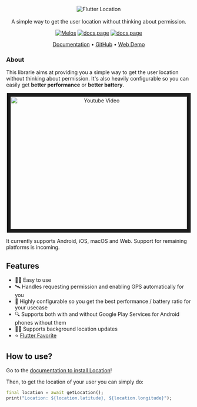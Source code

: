 <p align="center">
  <img src="https://raw.githubusercontent.com/Xunreal75/flutterlocation/assets/Logo.png" alt="Flutter Location" /> <br /><br />
  <span>A simple way to get the user location without thinking about permission.</span>
</p>

<p align="center">
  <a href="https://github.com/invertase/melos#readme-badge"><img src="https://img.shields.io/badge/maintained%20with-melos-f700ff.svg?style=flat-square" alt="Melos" /></a>
  <a href="https://docs.page"><img src="https://img.shields.io/badge/powered%20by-docs.page-34C4AC.svg?style=flat-square" alt="docs.page" /></a>
  <a href="https://pub.dartlang.org/packages/location"><img src="https://img.shields.io/pub/v/location.svg?style=flat-square" alt="docs.page" /></a>
</p>

<p align="center">
  <a href="https://docs.page/Xunreal75/flutterlocation">Documentation</a> &bull; 
  <a href="https://github.com/Xunreal75/flutterlocation">GitHub</a> &bull; 
  <a href="https://location.bernos.dev">Web Demo</a>
</p>

### About

This librarie aims at providing you a simple way to get the user location without thinking about permission.
It's also heavily configurable so you can easily get **better performance** or **better battery**.

<p align="center">
  <a href="https://www.youtube.com/watch?feature=player_embedded&v=65qbtJMltVk" target="_blank">
    <img src="https://img.youtube.com/vi/65qbtJMltVk/0.jpg" alt="Youtube Video" width=480" height="360" border="10" />
  </a>
</p>

It currently supports Android, iOS, macOS and Web. Support for remaining platforms is incoming.

## Features

- 👨‍💻️ Easy to use
- 🛰 Handles requesting permission and enabling GPS automatically for you
- 🔋 Highly configurable so you get the best performance / battery ratio for your usecase
- 🔍 Supports both with and without Google Play Services for Android phones without them
- 🏃‍♂️ Supports background location updates
- ⭐️ [Flutter Favorite](https://docs.flutter.dev/development/packages-and-plugins/favorites)

## How to use?

Go to the [documentation to install Location](https://docs.page/Xunreal75/flutterlocation/getting-started)!

Then, to get the location of your user you can simply do:

```dart
final location = await getLocation();
print("Location: ${location.latitude}, ${location.longitude}");
```
